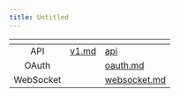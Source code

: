```yaml
---
title: Untitled
---
```


<table data-view="cards"><thead><tr><th align="center"></th><th data-type="content-ref"></th><th data-hidden data-card-target data-type="content-ref"></th></tr></thead><tbody><tr><td align="center">API</td><td><a href="../../docs/api/v1.md">v1.md</a></td><td><a href="../../docs/api/">api</a></td></tr><tr><td align="center">OAuth</td><td></td><td><a href="../../docs/oauth.md">oauth.md</a></td></tr><tr><td align="center">WebSocket</td><td></td><td><a href="../../docs/websocket.md">websocket.md</a></td></tr></tbody></table>
